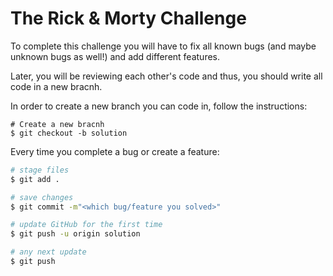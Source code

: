 # The Rick & Morty Challenge

To complete this challenge you will have to fix all known bugs (and maybe unknown bugs as well!) and add different features.

Later, you will be reviewing each other's code and thus, you should write all code in a new bracnh.

In order to create a new branch you can code in, follow the instructions:
```base
# Create a new bracnh
$ git checkout -b solution
```
Every time you complete a bug or create a feature:
```bash
# stage files
$ git add . 

# save changes
$ git commit -m"<which bug/feature you solved>"

# update GitHub for the first time
$ git push -u origin solution

# any next update
$ git push
```

